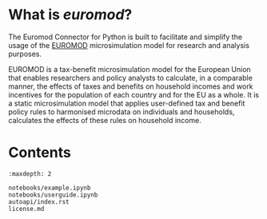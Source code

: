 What is *euromod*?
==================

The Euromod Connector for Python is built to facilitate and simplify the usage of the [EUROMOD](https://euromod-web.jrc.ec.europa.eu "https://euromod-web.jrc.ec.europa.eu") microsimulation model for research and analysis purposes. 

EUROMOD is a tax-benefit microsimulation model for the European Union that enables researchers and policy analysts to calculate, in a comparable manner, the effects of taxes and benefits on household incomes and work incentives for the population of each country and for the EU as a whole. It is a static microsimulation model that applies user-defined tax and benefit policy rules to harmonised microdata on individuals and households, calculates the effects of these rules on household income. 

Contents
========

```{toctree}
:maxdepth: 2

notebooks/example.ipynb
notebooks/userguide.ipynb
autoapi/index.rst
license.md
```

